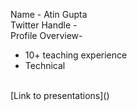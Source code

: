 Name - Atin Gupta
</br>
Twitter Handle - 
</br>
Profile Overview-
- 10+ teaching experience
- Technical 
</br>
[Link to presentations]()
